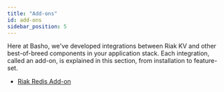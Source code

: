 ```yaml
---
title: "Add-ons"
id: add-ons
sidebar_position: 5
---
```


Here at Basho, we've developed integrations between Riak KV and other best-of-breed components in your application stack. Each integration, called an add-on, is explained in this section, from installation to feature-set.

* [Riak Redis Add-on](../add-ons/redis/index.md)
